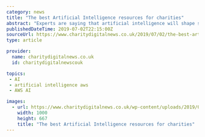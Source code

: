 ```yaml
---
category: news
title: "The best Artificial Intelligence resources for charities"
abstract: "Experts are saying that artificial intelligence will shape society more than any other ... with interactive demos to see the things you can do with machine learning to inspire you. AWS: Machine learning for business decision makers Alongside Microsoft ..."
publishedDateTime: 2019-07-02T22:15:00Z
sourceUrl: https://www.charitydigitalnews.co.uk/2019/07/02/the-best-artificial-intelligence-resources-for-charities/
type: article

provider:
  name: charitydigitalnews.co.uk
  id: charitydigitalnewscouk

topics:
 - AI
 - artificial intelligence aws
 - AWS AI

images:
  - url: https://www.charitydigitalnews.co.uk/wp-content/uploads/2019/07/cyberresourcesforcharities.jpg
    width: 1000
    height: 667
    title: "The best Artificial Intelligence resources for charities"
---
```

